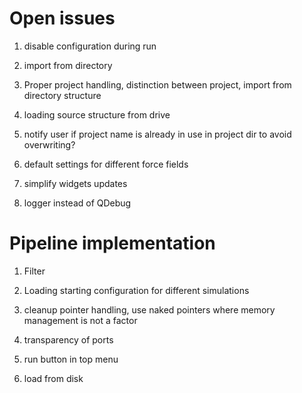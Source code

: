 # Open issues

1. disable configuration during run
1. import from directory
1. Proper project handling, distinction between project, import from directory structure
1. loading source structure from drive

1. notify user if project name is already in use in project dir to avoid overwriting?

1. default settings for different force fields

1. simplify widgets updates
1. logger instead of QDebug

# Pipeline implementation

1. Filter
1. Loading starting configuration for different simulations
1. cleanup pointer handling, use naked pointers where memory management is not a factor

1. transparency of ports
1. run button in top menu
1. load from disk
